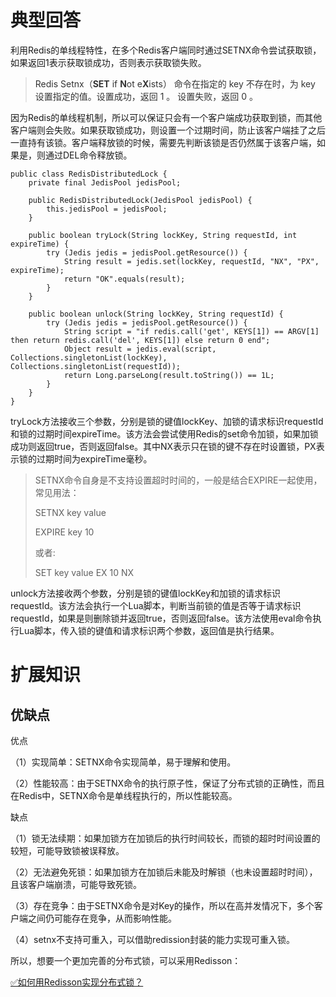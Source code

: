# 典型回答


利用Redis的单线程特性，在多个Redis客户端同时通过SETNX命令尝试获取锁，如果返回1表示获取锁成功，否则表示获取锁失败。



> <font style="color:rgb(51, 51, 51);">Redis Setnx（</font>**<font style="color:rgb(51, 51, 51);">SET</font>**<font style="color:rgb(51, 51, 51);"> if </font>**<font style="color:rgb(51, 51, 51);">N</font>**<font style="color:rgb(51, 51, 51);">ot e</font>**<font style="color:rgb(51, 51, 51);">X</font>**<font style="color:rgb(51, 51, 51);">ists） 命令在指定的 key 不存在时，为 key 设置指定的值。设置成功，返回 1 。 设置失败，返回 0 。</font>
>



因为Redis的单线程机制，所以可以保证只会有一个客户端成功获取到锁，而其他客户端则会失败。如果获取锁成功，则设置一个过期时间，防止该客户端挂了之后一直持有该锁。客户端释放锁的时候，需要先判断该锁是否仍然属于该客户端，如果是，则通过DEL命令释放锁。



```plain
public class RedisDistributedLock {
    private final JedisPool jedisPool;

    public RedisDistributedLock(JedisPool jedisPool) {
        this.jedisPool = jedisPool;
    }

    public boolean tryLock(String lockKey, String requestId, int expireTime) {
        try (Jedis jedis = jedisPool.getResource()) {
            String result = jedis.set(lockKey, requestId, "NX", "PX", expireTime);
            return "OK".equals(result);
        }
    }

    public boolean unlock(String lockKey, String requestId) {
        try (Jedis jedis = jedisPool.getResource()) {
            String script = "if redis.call('get', KEYS[1]) == ARGV[1] then return redis.call('del', KEYS[1]) else return 0 end";
            Object result = jedis.eval(script, Collections.singletonList(lockKey), Collections.singletonList(requestId));
            return Long.parseLong(result.toString()) == 1L;
        }
    }
}

```



tryLock方法接收三个参数，分别是锁的键值lockKey、加锁的请求标识requestId和锁的过期时间expireTime。该方法会尝试使用Redis的set命令加锁，如果加锁成功则返回true，否则返回false。其中NX表示只在锁的键不存在时设置锁，PX表示锁的过期时间为expireTime毫秒。



> SETNX命令自身是不支持设置超时时间的，一般是结合EXPIRE一起使用，常见用法：
>
> 
>
> SETNX key value
>
> EXPIRE key 10
>
> 
>
> 或者:
>
> 
>
> SET key value EX 10 NX
>



unlock方法接收两个参数，分别是锁的键值lockKey和加锁的请求标识requestId。该方法会执行一个Lua脚本，判断当前锁的值是否等于请求标识requestId，如果是则删除锁并返回true，否则返回false。该方法使用eval命令执行Lua脚本，传入锁的键值和请求标识两个参数，返回值是执行结果。



# 扩展知识
## 优缺点


优点

（1）实现简单：SETNX命令实现简单，易于理解和使用。

（2）性能较高：由于SETNX命令的执行原子性，保证了分布式锁的正确性，而且在Redis中，SETNX命令是单线程执行的，所以性能较高。



缺点

（1）锁无法续期：如果加锁方在加锁后的执行时间较长，而锁的超时时间设置的较短，可能导致锁被误释放。

（2）无法避免死锁：如果加锁方在加锁后未能及时解锁（也未设置超时时间），且该客户端崩溃，可能导致死锁。

（3）存在竞争：由于SETNX命令是对Key的操作，所以在高并发情况下，多个客户端之间仍可能存在竞争，从而影响性能。

（4）setnx不支持可重入，可以借助redission封装的能力实现可重入锁。



所以，想要一个更加完善的分布式锁，可以采用Redisson：



[✅如何用Redisson实现分布式锁？](https://www.yuque.com/hollis666/qyhor6/gdsvngueclva39ve)

